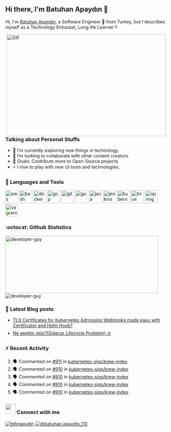 ## Hi there, I'm Batuhan Apaydın 👋


Hi, I'm [Batuhan Apaydın](https://linkedin.com/in/bthnapydin), a Software Engineer 🚀 from Turkey, but I describes myself as a Technology Entusiast, Long life Learner !! 

<img align="right" alt="GIF" src="https://github.com/developer-guy/developer-guy/blob/master/code.gif?raw=true" width="500" height="320" />

### Talking about Personal Stuffs
- 🌱 I’m currently exploring new things in technology.
- 👯 I’m looking to collaborate with other content creators.
- 🥅 Goals: Contribute more to Open Source projects
- ⚡ I love to play with new cli tools and technologies.

### 🧰 Languages and Tools
<p align="left"><img src="https://devicons.github.io/devicon/devicon.git/icons/amazonwebservices/amazonwebservices-original-wordmark.svg" alt="aws" width="40" height="40"/> <img src="https://www.vectorlogo.zone/logos/gnu_bash/gnu_bash-icon.svg" alt="bash" width="40" height="40"/> <img src="https://devicons.github.io/devicon/devicon.git/icons/docker/docker-original-wordmark.svg" alt="docker" width="40" height="40"/> <img src="https://www.vectorlogo.zone/logos/google_cloud/google_cloud-icon.svg" alt="gcp" width="40" height="40"/> <img src="https://www.vectorlogo.zone/logos/git-scm/git-scm-icon.svg" alt="git" width="40" height="40"/> <img src="https://devicons.github.io/devicon/devicon.git/icons/go/go-original.svg" alt="go" width="40" height="40"/> <img src="https://devicons.github.io/devicon/devicon.git/icons/java/java-original-wordmark.svg" alt="java" width="40" height="40"/> <img src="https://www.vectorlogo.zone/logos/jenkins/jenkins-icon.svg" alt="jenkins" width="40" height="40"/> <img src="https://www.vectorlogo.zone/logos/kubernetes/kubernetes-icon.svg" alt="kubernetes" width="40" height="40"/> <img src="https://devicons.github.io/devicon/devicon.git/icons/linux/linux-original.svg" alt="linux" width="40" height="40"/> <img src="https://www.vectorlogo.zone/logos/springio/springio-icon.svg" alt="spring" width="40" height="40"/> <img src="https://www.vectorlogo.zone/logos/vagrantup/vagrantup-icon.svg" alt="vagrant" width="40" height="40"/>
</p>


### :octocat: Github Statistics
<p align="left">
<img  src="https://github-readme-stats.vercel.app/api?username=developer-guy&show_icons=true&theme=radical" alt="developer-guy" width="480" height="180" />
<img src="https://github-readme-stats.vercel.app/api/top-langs/?username=developer-guy&layout=compact&hide=html&theme=radical" alt="developer-guy"/>
</p>


### :card_index: Latest Blog posts
<!-- BLOG-POST-LIST:START -->
- [TLS Certificates for Kubernetes Admission Webhooks made easy with Certificator and Helm Hook?](https://medium.com/trendyol-tech/tls-certificates-for-kubernetes-admission-webhooks-made-easy-with-certificator-and-helm-hook-89ece42fa193?source=rss-57d794f14ac9------2)
- [Ne eeettin Istio?(Sidecar Lifecycle Problemi)  ⛵️](https://medium.com/trendyol-tech/ne-eeettin-istio-sidecar-lifecycle-problemi-%EF%B8%8F-fcec4c866a70?source=rss-57d794f14ac9------2)
<!-- BLOG-POST-LIST:END -->

### :zap: Recent Activity
<!--START_SECTION:activity-->
1. 🗣 Commented on [#911](https://github.com/kubernetes-sigs/krew-index/issues/911) in [kubernetes-sigs/krew-index](https://github.com/kubernetes-sigs/krew-index)
2. 🗣 Commented on [#910](https://github.com/kubernetes-sigs/krew-index/issues/910) in [kubernetes-sigs/krew-index](https://github.com/kubernetes-sigs/krew-index)
3. 🗣 Commented on [#910](https://github.com/kubernetes-sigs/krew-index/issues/910) in [kubernetes-sigs/krew-index](https://github.com/kubernetes-sigs/krew-index)
4. 🗣 Commented on [#910](https://github.com/kubernetes-sigs/krew-index/issues/910) in [kubernetes-sigs/krew-index](https://github.com/kubernetes-sigs/krew-index)
5. 🗣 Commented on [#910](https://github.com/kubernetes-sigs/krew-index/issues/910) in [kubernetes-sigs/krew-index](https://github.com/kubernetes-sigs/krew-index)
<!--END_SECTION:activity-->


### <img src="https://media.giphy.com/media/LnQjpWaON8nhr21vNW/giphy.gif" height="32"></img> Connect with me 
<a href="https://linkedin.com/in/bthnapydin" target="blank"><img align="center" src="https://img.shields.io/badge/linkedin-%230077B5.svg?&style=for-the-badge&logo=linkedin&logoColor=white" alt="bthnapydin" /></a>
<a href="https://medium.com/@batuhan.apaydin_11378" target="blank"><img align="center" src="https://img.shields.io/badge/medium-%2312100E.svg?&style=for-the-badge&logo=medium&logoColor=white" alt="@batuhan.apaydin_113" /></a>
